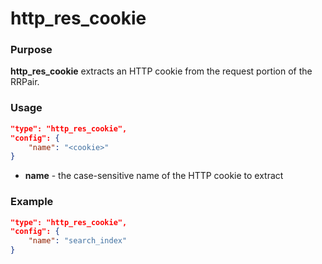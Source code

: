 # http_res_cookie

### Purpose

**http_res_cookie** extracts an HTTP cookie from the request portion of the RRPair.

### Usage

```json
"type": "http_res_cookie",
"config": {
    "name": "<cookie>"
}
```

- **name** - the case-sensitive name of the HTTP cookie to extract

### Example

```json
"type": "http_res_cookie",
"config": {
    "name": "search_index"
}
```
